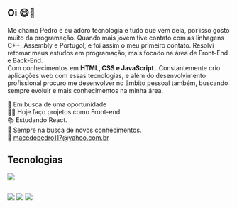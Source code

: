 ##  Oi 😄👋
Me chamo Pedro e eu adoro tecnologia e tudo que vem dela, por isso gosto muito da programação. Quando mais jovem tive contato com as linhagens C++, Assembly e Portugol, e foi assim o meu primeiro contato. Resolvi retomar meus estudos em programação, mais focado na área de Front-End e Back-End. <br>
Com conhecimentos em <b>HTML, CSS e JavaScript </b>. Constantemente crio aplicações web com essas tecnologias, e além do desenvolvimento profissional procuro me desenvolver no âmbito pessoal também, buscando sempre evoluir e mais conhecimentos na minha área.

 🚀 Em busca de uma oportunidade <br>
 👨‍💻 Hoje faço projetos como Front-end. <br>
 📚 Estudando React. <br>
 🧠 Sempre na busca de novos conhecimentos. <br>
 📧  macedopedro117@yahoo.com.br


## Tecnologias  
<div>
  <img src="https://skillicons.dev/icons?i=js,html,css,git,bootstrap,react" >
</div>

##

<div>
 <a href="mailto:pedromacedo1169@gmail.com" target="_blank" ><img src="https://img.shields.io/badge/Gmail-D14836?style=for-the-badge&logo=gmail&logoColor=white"></a>
 <a href="https://www.linkedin.com/in/pedronegraoo/" target="_blank" ><img src="https://img.shields.io/badge/LinkedIn-0077B5?style=for-the-badge&logo=linkedin&logoColor=white"></a>
 <a href="" target="_blank" ><img src="https://img.shields.io/badge/Instagram-E4405F?style=for-the-badge&logo=instagram&logoColor=white"></a>  
</div>

